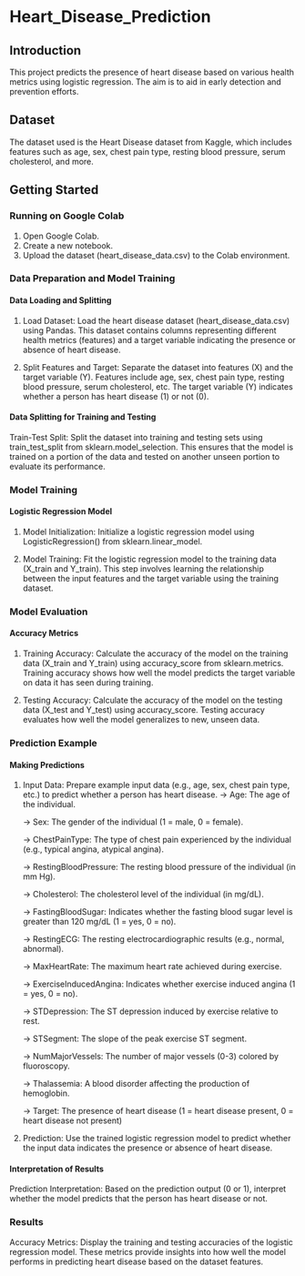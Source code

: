 # Heart_Disease_Prediction
## Introduction
This project predicts the presence of heart disease based on various health metrics using logistic regression. The aim is to aid in early detection and prevention efforts.

## Dataset
The dataset used is the Heart Disease dataset from Kaggle, which includes features such as age, sex, chest pain type, resting blood pressure, serum cholesterol, and more.

## Getting Started
### Running on Google Colab
1. Open Google Colab.
2. Create a new notebook.
3. Upload the dataset (heart_disease_data.csv) to the Colab environment.                       
### Data Preparation and Model Training
#### Data Loading and Splitting                                                                
 1. Load Dataset: Load the heart disease dataset (heart_disease_data.csv) using Pandas. This dataset contains columns representing different health metrics (features) and a target variable indicating the presence or absence of heart disease.

 2. Split Features and Target: Separate the dataset into features (X) and the target variable (Y). Features include age, sex, chest pain type, resting blood pressure, serum cholesterol, etc. The target variable (Y) indicates whether a person has heart disease (1) or not (0).

#### Data Splitting for Training and Testing
Train-Test Split: Split the dataset into training and testing sets using train_test_split from sklearn.model_selection. This ensures that the model is trained on a portion of the data and tested on another unseen portion to evaluate its performance.
### Model Training
#### Logistic Regression Model
 1. Model Initialization: Initialize a logistic regression model using LogisticRegression() from sklearn.linear_model.

 2. Model Training: Fit the logistic regression model to the training data (X_train and Y_train). This step involves learning the relationship between the input features and the target variable using the training dataset.

### Model Evaluation
#### Accuracy Metrics
 1. Training Accuracy: Calculate the accuracy of the model on the training data (X_train and Y_train) using accuracy_score from sklearn.metrics. Training accuracy shows how well the model predicts the target variable on data it has seen during training.

 2. Testing Accuracy: Calculate the accuracy of the model on the testing data (X_test and Y_test) using accuracy_score. Testing accuracy evaluates how well the model generalizes to new, unseen data.

### Prediction Example
#### Making Predictions
 1. Input Data: Prepare example input data (e.g., age, sex, chest pain type, etc.) to predict whether a person has heart disease.
    -> Age: The age of the individual.
                                                           
    -> Sex: The gender of the individual (1 = male, 0 = female).
    
    -> ChestPainType: The type of chest pain experienced by the individual (e.g., typical angina, atypical angina).
    
    -> RestingBloodPressure: The resting blood pressure of the individual (in mm Hg).
    
    -> Cholesterol: The cholesterol level of the individual (in mg/dL).
    
    -> FastingBloodSugar: Indicates whether the fasting blood sugar level is greater than 120 mg/dL (1 = yes, 0 = no).
    
    -> RestingECG: The resting electrocardiographic results (e.g., normal, abnormal).
    
    -> MaxHeartRate: The maximum heart rate achieved during exercise.
    
    -> ExerciseInducedAngina: Indicates whether exercise induced angina (1 = yes, 0 = no).
    
    -> STDepression: The ST depression induced by exercise relative to rest.
    
    -> STSegment: The slope of the peak exercise ST segment.
    
    -> NumMajorVessels: The number of major vessels (0-3) colored by fluoroscopy.
    
    -> Thalassemia: A blood disorder affecting the production of hemoglobin.
    
    -> Target: The presence of heart disease (1 = heart disease present, 0 = heart disease not present)

 3. Prediction: Use the trained logistic regression model to predict whether the input data indicates the presence or absence of heart disease.

#### Interpretation of Results
Prediction Interpretation: Based on the prediction output (0 or 1), interpret whether the model predicts that the person has heart disease or not.
### Results
Accuracy Metrics: Display the training and testing accuracies of the logistic regression model. These metrics provide insights into how well the model performs in predicting heart disease based on the dataset features.
